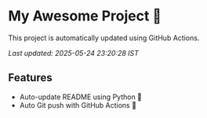 # My Awesome Project 🚀

This project is automatically updated using GitHub Actions.

_Last updated: 2025-05-24 23:20:28 IST_

## Features
- Auto-update README using Python 🐍
- Auto Git push with GitHub Actions 🤖
